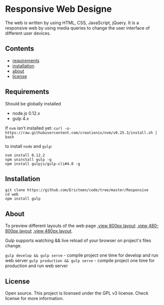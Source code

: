 # Responsive Web Designe
The web  is  written  by using HTML, CSS, JavaScript, jQuery. It is a responsive web by using media queries to change the user interface of different user devices.

## Contents
- [requirements](#requirements)
- [installation](#installation)
- [about](#about)
- [license](#license)

## Requirements
Should be globally installed
- node.js 0.12.x
- gulp 4.x

If `nvm`  isn't installed yet: `curl -o- https://raw.githubusercontent.com/creationix/nvm/v0.25.3/install.sh | bash`

to install `node` and `gulp`:
```
nvm install 0.12.2
npm uninstall gulp -g
npm install gulpjs/gulp-cli#4.0 -g
```

## Installation
```
git clone https://github.com/Ericteen/code/tree/master/Responsive
cd web
npm install gulp
```

## About

To preview different layouts of the web page 
,[view 800px layout](https://github.com/Ericteen/code/blob/master/Responsive%2Fsrc%2Fimg%2F800px.png)
 ,[view 480-800px layout](https://github.com/Ericteen/code/blob/master/Responsive%2Fsrc%2Fimg%2F480-800px.png)
 ,[view 480px layout](https://github.com/Ericteen/code/blob/master/Responsive%2Fsrc%2Fimg%2F480px.png).

Gulp supports watching && live reload of your browser on project's files change.

`gulp develop && gulp serve` - compile project one time for develop and run web server `gulp production && gulp serve` - compile project one time for production and run web server

## License
Open source. This project is licensed under the GPL v3 license. Check license for more information.
